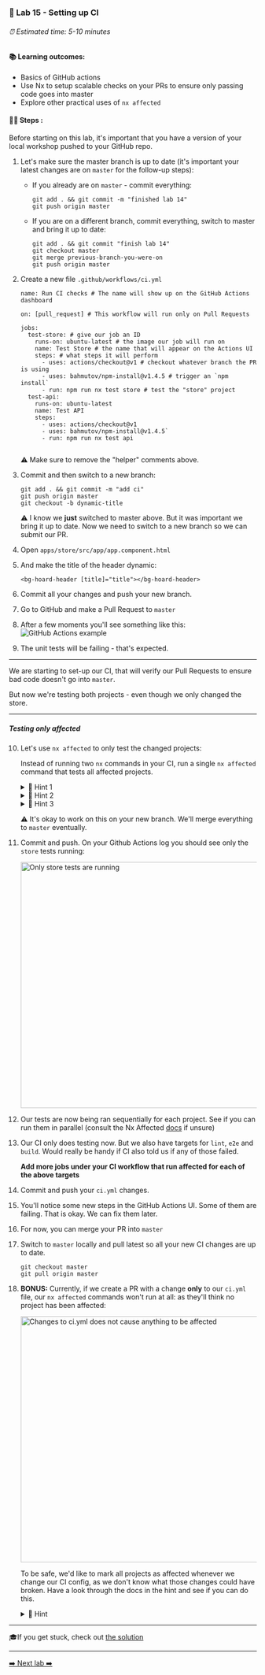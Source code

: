 ### 💎 Lab 15 - Setting up CI

###### ⏰ Estimated time: 5-10 minutes

#### 📚 Learning outcomes:

- Basics of GitHub actions
- Use Nx to setup scalable checks on your PRs to ensure only passing code goes into master
- Explore other practical uses of `nx affected`

#### 🏋️‍♀️ Steps :

Before starting on this lab, it's important that you have a version of your local workshop
pushed to your GitHub repo. 

1. Let's make sure the master branch is up to date (it's important your latest changes are on `master` for the follow-up steps):
    - If you already are on `master` - commit everything:
        ```
        git add . && git commit -m "finished lab 14"
        git push origin master
        ```

    - If you are on a different branch, commit everything, switch to master
and bring it up to date:

        ```
        git add . && git commit "finish lab 14"
        git checkout master
        git merge previous-branch-you-were-on
        git push origin master
        ```

2. Create a new file `.github/workflows/ci.yml`

    ```
    name: Run CI checks # The name will show up on the GitHub Actions dashboard
    
    on: [pull_request] # This workflow will run only on Pull Requests
    
    jobs:
      test-store: # give our job an ID
        runs-on: ubuntu-latest # the image our job will run on
        name: Test Store # the name that will appear on the Actions UI
        steps: # what steps it will perform
          - uses: actions/checkout@v1 # checkout whatever branch the PR is using
          - uses: bahmutov/npm-install@v1.4.5 # trigger an `npm install`
          - run: npm run nx test store # test the "store" project
      test-api: 
        runs-on: ubuntu-latest 
        name: Test API
        steps: 
          - uses: actions/checkout@v1
          - uses: bahmutov/npm-install@v1.4.5`
          - run: npm run nx test api
      
    ```
   
   ⚠️ Make sure to remove the "helper" comments above.

3. Commit and then switch to a new branch:

    ```
    git add . && git commit -m "add ci"
    git push origin master
    git checkout -b dynamic-title
    ```

    ⚠️ I know we **just** switched to master above. But it was important we bring it
    up to date. Now we need to switch to a new branch so we can submit our PR.

4. Open `apps/store/src/app/app.component.html`
5. And make the title of the header dynamic:

    ```
    <bg-hoard-header [title]="title"></bg-hoard-header>
    ```

6. Commit all your changes and push your new branch.
7. Go to GitHub and make a Pull Request to `master`
8. After a few moments you'll see something like this:
    ![GitHub Actions example](./github_actions.png)
9. The unit tests will be failing - that's expected.

---

We are starting to set-up our CI, that will verify our Pull Requests to ensure bad code
doesn't go into `master`.

But now we're testing both projects - even though we only changed the store.

---

##### Testing only affected

10. Let's use `nx affected` to only test the changed projects:
    
    Instead of running two `nx` commands in your CI, run a single `nx affected` command
    that tests all affected projects.

    <details>
    <summary>🐳 Hint 1</summary>
    
    Check-out this [handy tutorial](https://nx.dev/latest/angular/tutorial/11-test-affected-projects#step-11-test-affected-projects)
    Refer to the [docs](https://nx.dev/latest/angular/cli/affected#affected) 
    </details>
    
    <details>
    <summary>🐳 Hint 2</summary>
    
    Since it's a Pull Request, your base commit will always be `--base=origin/master` 
    </details>

    <details>
    <summary>🐳 Hint 3</summary>

    You should only need 1 job now:
    
    ```yaml
    jobs:
      test:
        runs-on: ubuntu-latest
        name: Testing affected apps
        steps:
          - uses: actions/checkout@v1
          - uses: bahmutov/npm-install@v1.4.5
          - run: .....
    ```
    </details>

    ⚠️ It's okay to work on this on your new branch. We'll merge everything to `master`
    eventually.

11. Commit and push. On your Github Actions log you should see only the `store` tests running:

    <img src="./store_affected.png" width="500" alt="Only store tests are running">

12. Our tests are now being ran sequentially for each project. See if you can run them in parallel (consult the Nx Affected [docs](https://nx.dev/latest/angular/cli/affected#affected) if unsure) 
12. Our CI only does testing now. But we also have targets for `lint`, `e2e` and `build`. 
Would really be handy if CI also told us if any of those failed.

    **Add more jobs under your CI workflow that run affected for each of the above targets**

13. Commit and push your `ci.yml` changes.
14. You'll notice some new steps in the GitHub Actions UI. Some of them are failing. That is okay. We can fix them later.
15. For now, you can merge your PR into `master `
16. Switch to `master` locally and pull latest so all your new CI changes are up to date.

    ```shell
    git checkout master
    git pull origin master
    ```    

17. **BONUS:** Currently, if we create a PR with a change **only** to our `ci.yml` file, our `nx affected` commands won't run at all: as they'll think no project has been affected:

    <img src="./no_affected.png" width="500" alt="Changes to ci.yml does not cause anything to be affected">

    To be safe, we'd like to mark all projects as affected whenever we change our CI config, as we don't know what those changes could have broken.
    Have a look through the docs in the hint and see if you can do this.

    <details>
    <summary>🐳 Hint</summary>
  
    [Configuring implicit dependencies](https://nx.dev/latest/angular/core-concepts/configuration#implicit-dependencies)
    </details>

---

🎓If you get stuck, check out [the solution](SOLUTION.md)

---

[➡️ Next lab ➡️](../lab16/LAB.md)
